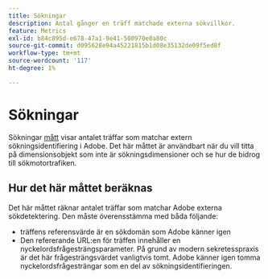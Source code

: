 ```yaml
---
title: Sökningar
description: Antal gånger en träff matchade externa sökvillkor.
feature: Metrics
exl-id: b84c895d-e678-47a1-9e41-500970e0a80c
source-git-commit: d095628e94a45221815b1d08e35132de09f5ed8f
workflow-type: tm+mt
source-wordcount: '117'
ht-degree: 1%

---
```


# Sökningar

Sökningar [mått](overview.md) visar antalet träffar som matchar extern sökningsidentifiering i Adobe. Det här måttet är användbart när du vill titta på dimensionsobjekt som inte är sökningsdimensioner och se hur de bidrog till sökmotortrafiken.

## Hur det här måttet beräknas

Det här måttet räknar antalet träffar som matchar Adobe externa sökdetektering. Den måste överensstämma med båda följande:

* träffens referensvärde är en sökdomän som Adobe känner igen
* Den refererande URL:en för träffen innehåller en nyckelordsfrågesträngsparameter. På grund av modern sekretesspraxis är det här frågesträngsvärdet vanligtvis tomt. Adobe känner igen tomma nyckelordsfrågesträngar som en del av sökningsidentifieringen.
